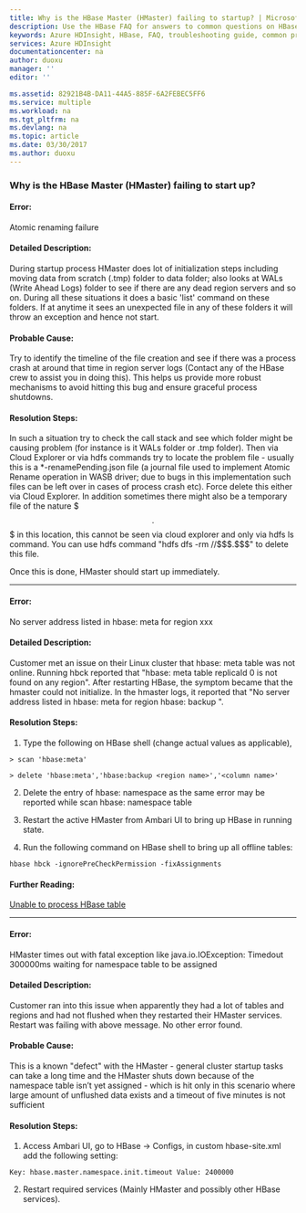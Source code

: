 ```yaml
---
title: Why is the HBase Master (HMaster) failing to startup? | Microsoft Docs
description: Use the HBase FAQ for answers to common questions on HBase on Azure HDInsight platform.
keywords: Azure HDInsight, HBase, FAQ, troubleshooting guide, common problems, hbase master (HMaster), not starting up
services: Azure HDInsight
documentationcenter: na
author: duoxu
manager: ''
editor: ''

ms.assetid: 82921B4B-DA11-44A5-885F-6A2FEBEC5FF6
ms.service: multiple
ms.workload: na
ms.tgt_pltfrm: na
ms.devlang: na
ms.topic: article
ms.date: 03/30/2017
ms.author: duoxu
---
```


### Why is the HBase Master (HMaster) failing to start up?

#### Error: 

Atomic renaming failure

#### Detailed Description:

During startup process HMaster does lot of initialization steps including moving data from scratch (.tmp) folder to 
data folder; also looks at WALs (Write Ahead Logs) folder to see if there are any dead region servers and so on. 
During all these situations it does a basic 'list' command on these folders. If at anytime it sees an unexpected file 
in any of these folders it will throw an exception and hence not start.  

#### Probable Cause:

Try to identify the timeline of the file creation and see if there was a process crash at around that time in region 
server logs (Contact any of the HBase crew to assist you in doing this). This helps us provide more robust mechanisms 
to avoid hitting this bug and ensure graceful process shutdowns.

#### Resolution Steps:

In such a situation try to check the call stack and see which folder might be causing problem (for instance is it WALs 
folder or .tmp folder). Then via Cloud Explorer or via hdfs commands try to locate the problem file - usually this is a 
*-renamePending.json file (a journal file used to implement Atomic Rename operation in WASB driver; due to bugs in this 
implementation such files can be left over in cases of process crash etc). Force delete this either via Cloud Explorer. 
In addition sometimes there might also be a temporary file of the nature $$$.$$$ in this location, this cannot be seen 
via cloud explorer and only via hdfs ls command. You can use hdfs command "hdfs dfs -rm /<the path>/\$\$\$.\$\$\$" to 
delete this file.  

Once this is done, HMaster should start up immediately.

- - -

#### Error:

No server address listed in hbase: meta for region xxx

#### Detailed Description:

Customer met an issue on their Linux cluster that hbase: meta table was not online. Running hbck reported that 
"hbase: meta table replicaId 0 is not found on any region". After restarting HBase, the symptom became that the hmaster 
could not initialize. In the hmaster logs, it reported that "No server address listed in hbase: meta for region 
hbase: backup <region name>".  

#### Resolution Steps:

1. Type the following on HBase shell (change actual values as applicable),  

~~~~
> scan 'hbase:meta'  
~~~~

~~~~
> delete 'hbase:meta','hbase:backup <region name>','<column name>'  
~~~~

2. Delete the entry of hbase: namespace as the same error may be reported while scan hbase: namespace table

3. Restart the active HMaster from Ambari UI to bring up HBase in running state.  

4. Run the following command on HBase shell to bring up all offline tables:

~~~~ 
hbase hbck -ignorePreCheckPermission -fixAssignments 
~~~~

#### Further Reading:

[Unable to process HBase table](http://stackoverflow.com/questions/4794092/unable-to-access-hbase-table)

- - -

#### Error:

HMaster times out with fatal exception like java.io.IOException: Timedout 300000ms waiting for namespace table to be 
assigned

#### Detailed Description:

Customer ran into this issue when apparently they had a lot of tables and regions and had not flushed when they 
restarted their HMaster services. Restart was failing with above message. No other error found.  

#### Probable Cause:

This is a known "defect" with the HMaster - general cluster startup tasks can take a long time and the HMaster shuts 
down because of the namespace table isn’t yet assigned - which is hit only in this scenario where large amount of 
unflushed data exists and a timeout of five minutes is not sufficient
  
#### Resolution Steps:

1. Access Ambari UI, go to HBase -> Configs, in custom hbase-site.xml add the following setting: 

~~~~~
Key: hbase.master.namespace.init.timeout Value: 2400000  
~~~~~

2. Restart required services (Mainly HMaster and possibly other HBase services).  

